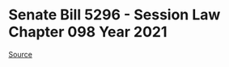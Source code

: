# Senate Bill 5296 - Session Law Chapter 098 Year 2021

[Source](http://lawfilesext.leg.wa.gov/biennium/2021-22/Pdf/Bills/Session%20Laws/Senate/5296.SL.pdf)